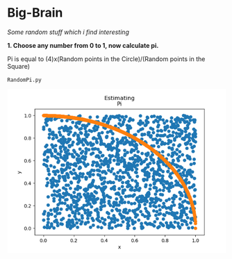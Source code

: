 # Big-Brain
*Some random stuff which i find interesting*

**1. Choose any number from 0 to 1, now calculate pi.**

Pi is equal to (4)x(Random points in the Circle)/(Random points in the Square) 
```
RandomPi.py
```
![Graph for Random.py](/Images/pii.png)
